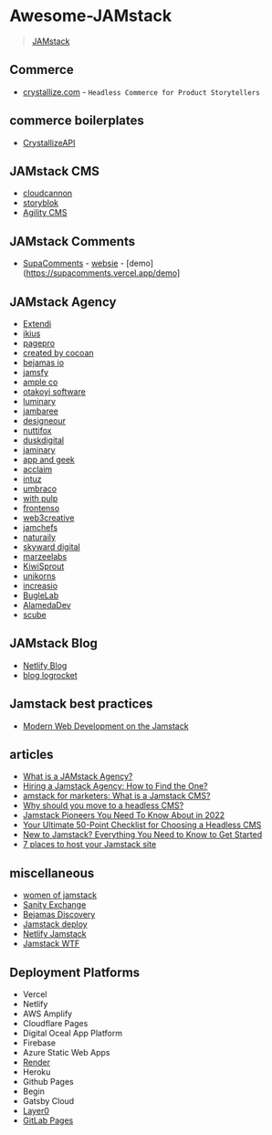 # Awesome-JAMstack
> [JAMstack](https://jamstack.org/)

## Commerce
- [crystallize.com](https://crystallize.com/) - `Headless Commerce for Product Storytellers`

## commerce boilerplates
- [CrystallizeAPI](https://github.com/CrystallizeAPI/boilerplates)

## JAMstack CMS
- [cloudcannon](https://cloudcannon.com/)
- [storyblok](https://www.storyblok.com/)
- [Agility CMS](https://agilitycms.com/)

## JAMstack Comments
- [SupaComments](https://github.com/mcnaveen/SupaComments) - [websie](https://supacomments.vercel.app/) - [demo](https://supacomments.vercel.app/demo]

## JAMstack Agency
- [Extendi](https://www.extendi.it/)
- [ikius](https://ikius.com/)
- [pagepro](https://pagepro.co/jamstack-development.html)
- [created by cocoan](https://createdbycocoon.com/jamstack)
- [bejamas io](https://bejamas.io/about/)
- [jamsfy](https://jamsfy.com/)
- [ample co](https://www.ample.co/jamstack)
- [otakoyi software](https://otakoyi.software/technologies/jamstack)
- [luminary](https://www.luminary.com/jamstack)
- [jambaree](https://jambaree.com/)
- [designeour](https://designeour.com/)
- [nuttifox](https://nuttifox.com/services/development/jamstack)
- [duskdigital](https://www.duskdigital.co/work/jamstack/)
- [jaminary](https://www.jaminary.com/)
- [app and geek](https://appandgeek.com/jam-stack-development-services)
- [acclaim](https://www.acclaim.agency/jamstack)
- [intuz](https://www.intuz.com/jam-stack-development)
- [umbraco](https://umbraco.com/knowledge-base/jamstack/)
- [with pulp](https://withpulp.com/)
- [frontenso](https://frontenso.com/)
- [web3creative](https://web3creative.com/)
- [jamchefs](https://www.jamchefs.com/)
- [naturaily](https://naturaily.com/)
- [skyward digital](https://skyward.digital/)
- [marzeelabs](https://marzeelabs.org/)
- [KiwiSprout](https://kiwisprout.nz/jamstack)
- [unikorns](https://www.unikorns.work/)
- [increasio](https://increas.io/jamstack/)
- [BugleLab](https://buglelab.io/)
- [AlamedaDev](https://www.alamedadev.com/)
- [scube](https://scube.co/jamstack/)

## JAMstack Blog
- [Netlify Blog](https://www.netlify.com/blog/)
- [blog logrocket](https://blog.logrocket.com/)

## Jamstack best practices
- [Modern Web Development on the Jamstack](https://www.netlify.com/oreilly-jamstack/)

## articles
- [What is a JAMstack Agency?](https://withpulp.com/blog/what-is-a-jamstack-agency/)
- [Hiring a Jamstack Agency: How to Find the One?](https://naturaily.com/blog/hiring-jamstack-agency-how-to-find-the-one)
- [amstack for marketers: What is a Jamstack CMS?](https://www.storyblok.com/mp/jamstack-for-marketers)
- [Why should you move to a headless CMS?](https://www.storyblok.com/mp/why-should-you-move-to-a-headless-cms)
- [Jamstack Pioneers You Need To Know About in 2022](https://agilitycms.com/resources/posts/top-jamstack-pioneers)
- [Your Ultimate 50-Point Checklist for Choosing a Headless CMS](https://agilitycms.com/download/50-point-checklist-headless-cms)
- [New to Jamstack? Everything You Need to Know to Get Started](https://snipcart.com/blog/jamstack)
- [7 places to host your Jamstack site](https://www.pluralsight.com/blog/software-development/where-to-host-your-jamstack-site)

## miscellaneous
- [women of jamstack](https://womenofjamstack.com/)
- [Sanity Exchange](https://www.sanity.io/exchange/all)
- [Bejamas Discovery](https://bejamas.io/discovery/)
- [Jamstack deploy](https://www.jamstackdeploy.com/)
- [Netlify Jamstack](https://www.netlify.com/jamstack/)
- [Jamstack WTF](https://jamstack.wtf/)

## Deployment Platforms
- Vercel
- Netlify
- AWS Amplify
- Cloudflare Pages
- Digital Oceal App Platform
- Firebase
- Azure Static Web Apps
- [Render](https://www.render.com/)
- Heroku
- Github Pages
- Begin
- Gatsby Cloud
- [Layer0](https://www.layer0.co/)
- [GitLab Pages](https://docs.gitlab.com/ee/user/project/pages/)
